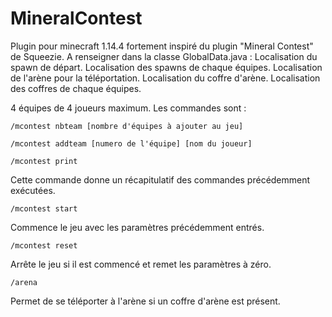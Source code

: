 # MineralContest
Plugin pour minecraft 1.14.4 fortement inspiré du plugin "Mineral Contest" de Squeezie.
A renseigner dans la classe GlobalData.java :
Localisation du spawn de départ.
Localisation des spawns de chaque équipes.
Localisation de l'arène pour la téléportation.
Localisation du coffre d'arène.
Localisation des coffres de chaque équipes.

4 équipes de 4 joueurs maximum.
Les commandes sont : 
```shell
/mcontest nbteam [nombre d'équipes à ajouter au jeu]
```

```shell
/mcontest addteam [numero de l'équipe] [nom du joueur]
```

```shell
/mcontest print
```
Cette commande donne un récapitulatif des commandes précédemment exécutées.

```shell
/mcontest start
```
Commence le jeu avec les paramètres précédemment entrés.

```shell
/mcontest reset
```
Arrête le jeu si il est commencé et remet les paramètres à zéro.

```shell
/arena
```
Permet de se téléporter à l'arène si un coffre d'arène est présent.


